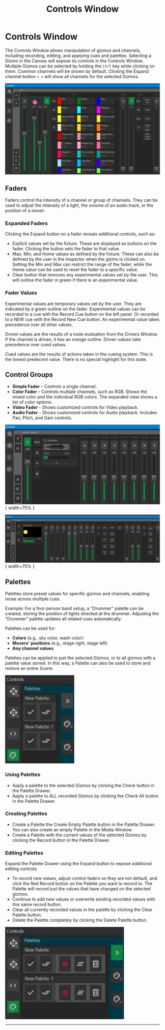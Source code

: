 ﻿---
title: Controls Window
layout: default
nav_order: 6
parent: Documentation
---

# Controls Window

The Controls Window allows manipulation of gizmos and channels, including recording, editing, and applying cues and palettes. Selecting a Gizmo in the Canvas will expose its controls in the Controls Window.
Multiple Gizmos can be selected by holding the `Ctrl` key while clicking on them. Common channels will be shown by default. Clicking the Expand channel button `< >` will show all channels for the selected Gizmos.

![Control Window](../images/Masque_Controls.png)

## Faders

Faders control the intensity of a channel or group of channels. They can be used to adjust the intensity of a light, the volume of an audio track, or the position of a mover.

### Expanded Faders

Clicking the Expand button on a fader reveals additional controls, such as:

- Explicit values set by the fixture. These are displayed as buttons on the fader. Clicking the button sets the fader to that value.
- Max, Min, and Home values as defined by the fixture. These can also be defined by the user in the Inspector when the gizmo is clicked on. Setting the Min and Max can restrict the range of the fader, while the Home value can be used to reset the fader to a specific value.
- Clear button that removes any experimental values set by the user. This will outline the fader in green if there is an experimental value.

### Fader Values

Experimental values are temporary values set by the user. They are indicated by a green outline on the fader. Experimental values can be recorded to a cue with the Record Cue button on the left panel. Or recorded to a NEW cue with the Record New Cue button. An experimental value takes precedence over all other values.

Driven values are the results of a node evaluation from the Drivers Window. If the channel is driven, it has an orange outline. Driven values take precedence over cued values.

Cued values are the results of actions taken in the cueing system. This is the lowest predecent value. There is no special highlight for this state.

## Control Groups

- **Simple Fader** – Controls a single channel.
- **Color Fader** – Controls multiple channels, such as RGB. Shows the mixed color and the individual RGB colors. The expanded view shows a list of color options.
- **Video Fader** - Shows customized controls for Video playback.
- **Audio Fader** - Shows customized controls for Audio playback. Includes Pan, Pitch, and Gain controls.

![Audio Controls](../images/Masque_Controls_Audio.png){ width=75% }

![Video Controls](../images/Masque_Controls_Video.png){ width=75% }

## Palettes
Palettes store preset values for specific gizmos and channels, enabling reuse across multiple cues.

Example: For a four-person band setup, a "Drummer" palette can be created, storing the position of lights directed at the drummer. Adjusting the "Drummer" palette updates all related cues automatically.

Palettes can be used for:
- **Colors** (e.g., sky color, wash color)
- **Movers' positions** (e.g., stage right, stage left)
- **Any channel values**

Palettes can be applied to just the selected Gizmos, or to all gizmos with a palette value stored. In this way, a Palette can also be used to store and restore an entire Scene.

![Control Window Palettes](../images/Masque_Controls_Palettes.png)

### Using Palettes

- Apply a palette to the selected Gizmos by clicking the Check button in the Palette Drawer.
- Apply a palette to ALL recorded Gizmos by clicking the Check All button in the Palette Drawer.

### Creating Palettes

- Create a Palette the Create Empty Palette button in the Palette Drawer. You can also create an empty Palette in the Media Window.
- Create a Palette with the current values of the selected Gizmos by clicking the Record button in the Palette Drawer.

### Editing Palettes

Expand the Palette Drawer using the Expand button to expose additional editing controls.

- To record new values, adjust control faders so they are not default, and click the Red Record button on the Palette you want to record to. The Palette will record just the values that have changed on the selected gizmos.
- Continue to add new values or overwrite existing recorded values with this same record button.
- Clear all currently recorded values in the palette by clicking the Clear Palette button.
- Delete the Palette completely by clicking the Delete Palette button.

![Control Window Palette Edit](../images/Masque_Controls_PalettesEdit.png)

---

